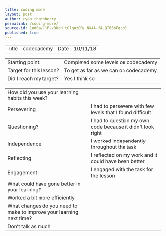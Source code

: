 ```yaml
---
title: coding more
layout: post
author: ryan.thornberry
permalink: /coding-more/
source-id: 1ud0aVCjP-vDOcH_tOlguzORs_NX4A-f4LQT66bFqcd0
published: true
---
```

 

<table>
  <tr>
    <td>Title</td>
    <td>            codecademy</td>
    <td>Date</td>
    <td>10/11/18</td>
  </tr>
</table>


<table>
  <tr>
    <td>Starting point:</td>
    <td>Completed some levels on codecademy</td>
  </tr>
  <tr>
    <td>Target for this lesson?</td>
    <td>To get as far as we can on codecademy</td>
  </tr>
  <tr>
    <td>Did I reach my target? </td>
    <td>Yes I think so </td>
  </tr>
</table>


<table>
  <tr>
    <td>How did you use your learning habits this week?</td>
    <td></td>
  </tr>
  <tr>
    <td>Persevering</td>
    <td> I had to persevere with few levels that I found difficult </td>
  </tr>
  <tr>
    <td>Questioning?</td>
    <td>I had to question my own code because it didn't look right </td>
  </tr>
  <tr>
    <td>Independence</td>
    <td>I worked independently throughout the task </td>
  </tr>
  <tr>
    <td>Reflecting</td>
    <td>I reflected on my work and it could have been better </td>
  </tr>
  <tr>
    <td>Engagement</td>
    <td>I engaged with the task for the lesson</td>
  </tr>
  <tr>
    <td>What could have gone better in your learning?</td>
    <td></td>
  </tr>
  <tr>
    <td>Worked a bit more efficiently </td>
    <td></td>
  </tr>
  <tr>
    <td>What changes do you need to make to improve your learning next time?</td>
    <td></td>
  </tr>
  <tr>
    <td>Don’t talk as much</td>
    <td></td>
  </tr>
</table>


